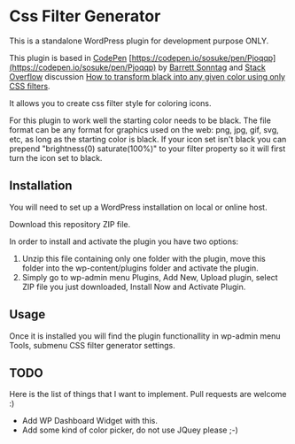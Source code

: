 # Css Filter Generator

This is a standalone WordPress plugin for development purpose ONLY.

This plugin is based in [CodePen](https://codepen.io/) [https://codepen.io/sosuke/pen/Pjoqqp](https://codepen.io/sosuke/pen/Pjoqqp) by [Barrett Sonntag](https://codepen.io/sosuke) and [Stack Overflow](https://stackoverflow.com/) discussion [How to transform black into any given color using only CSS filters](https://stackoverflow.com/questions/42966641/how-to-transform-black-into-any-given-color-using-only-css-filters).

It allows you to create css filter style for coloring icons.

For this plugin to work well the starting color needs to be black. The file format can be any format for graphics used on the web: png, jpg, gif, svg, etc, as long as the starting color is black. If your icon set isn't black you can prepend "brightness(0) saturate(100%)" to your filter property so it will first turn the icon set to black.

## Installation
You will need to set up a WordPress installation on local or online host.

Download this repository ZIP file.

In order to install and activate the plugin you have two options:

1. Unzip this file containing only one folder with the plugin, move this folder into the wp-content/plugins folder and activate the plugin.
2. Simply go to wp-admin menu Plugins, Add New, Upload plugin, select ZIP file you just downloaded, Install Now and Activate Plugin.

## Usage

Once it is installed you will find the plugin functionallity in wp-admin menu Tools, submenu CSS filter generator settings.

## TODO

Here is the list of things that I want to implement. Pull requests are welcome :)

- Add WP Dashboard Widget with this.
- Add some kind of color picker, do not use JQuey please ;-)
